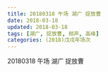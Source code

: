 ```yaml
---
title: 20180318 午场 湖广 捉放曹
date: 2018-03-18
updated: 2018-03-18
tags: [湖广, 捉放曹, 相声, 高峰]
categories: (2018)戊戌年场次 
---
```

20180318 午场 湖广 捉放曹

